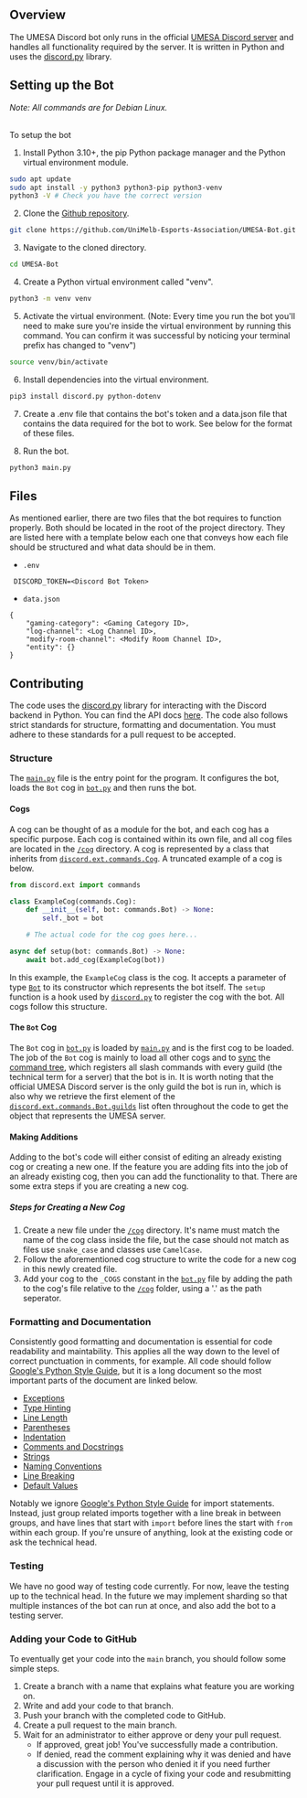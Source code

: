 ## Overview
The UMESA Discord bot only runs in the official [UMESA Discord server](https://discord.gg/VvXuE2NGX6) and handles all functionality required by the server. It is written in Python and uses the [discord.py](https://discordpy.readthedocs.io/en/stable/) library.

## Setting up the Bot
*Note: All commands are for Debian Linux.*<br><br>

To setup the bot
1. Install Python 3.10+, the pip Python package manager and the Python virtual environment module.
```bash
sudo apt update
sudo apt install -y python3 python3-pip python3-venv
python3 -V # Check you have the correct version
```

2. Clone the [Github repository](https://github.com/UniMelb-Esports-Association/UMESA-Bot).
```bash
git clone https://github.com/UniMelb-Esports-Association/UMESA-Bot.git
```

3. Navigate to the cloned directory.
```bash
cd UMESA-Bot
```

4. Create a Python virtual environment called "venv".
```bash
python3 -m venv venv
```

5. Activate the virtual environment. (Note: Every time you run the bot you'll need to make sure you're inside the virtual environment by running this command. You can confirm it was successful by noticing your terminal prefix has changed to "venv")
```bash
source venv/bin/activate
```

6. Install dependencies into the virtual environment.
```bash
pip3 install discord.py python-dotenv
```

7. Create a .env file that contains the bot's token and a data.json file that contains the data required for the bot to work. See below for the format of these files.

8. Run the bot.
```bash
python3 main.py
```

## Files
As mentioned earlier, there are two files that the bot requires to function properly. Both should be located in the root of the project directory. They are listed here with a template below each one that conveys how each file should be structured and what data should be in them.

- `.env`
```
 DISCORD_TOKEN=<Discord Bot Token>
```

- `data.json`
```
{
    "gaming-category": <Gaming Category ID>,
    "log-channel": <Log Channel ID>,
    "modify-room-channel": <Modify Room Channel ID>,
    "entity": {}
}
```

## Contributing
The code uses the [discord.py](https://discordpy.readthedocs.io/en/stable/) library for interacting with the Discord backend in Python. You can find the API docs [here](https://discordpy.readthedocs.io/en/stable/api.html). The code also follows strict standards for structure, formatting and documentation. You must adhere to these standards for a pull request to be accepted.

### Structure
The [`main.py`](https://github.com/UniMelb-Esports-Association/UMESA-Bot/blob/main/main.py) file is the entry point for the program. It configures the bot, loads the `Bot` cog in [`bot.py`](https://github.com/UniMelb-Esports-Association/UMESA-Bot/blob/main/cog/bot.py) and then runs the bot.

#### Cogs
A cog can be thought of as a module for the bot, and each cog has a specific purpose. Each cog is contained within its own file, and all cog files are located in the [`/cog`](https://github.com/UniMelb-Esports-Association/UMESA-Bot/tree/main/cog) directory. A cog is represented by a class that inherits from [`discord.ext.commands.Cog`](https://discordpy.readthedocs.io/en/stable/ext/commands/api.html?cog#discord.ext.commands.Cog). A truncated example of a cog is below.

```python
from discord.ext import commands

class ExampleCog(commands.Cog):
    def __init__(self, bot: commands.Bot) -> None:
        self._bot = bot

    # The actual code for the cog goes here...

async def setup(bot: commands.Bot) -> None:
    await bot.add_cog(ExampleCog(bot))
```

In this example, the `ExampleCog` class is the cog. It accepts a parameter of type [`Bot`](https://discordpy.readthedocs.io/en/stable/ext/commands/api.html?bot#bot) to its constructor which represents the bot itself. The `setup` function is a hook used by [`discord.py`](https://discordpy.readthedocs.io/en/stable/index.html) to register the cog with the bot. All cogs follow this structure.

#### The `Bot` Cog
The `Bot` cog in [`bot.py`](https://github.com/UniMelb-Esports-Association/UMESA-Bot/blob/main/cog/bot.py) is loaded by [`main.py`](https://github.com/UniMelb-Esports-Association/UMESA-Bot/blob/main/main.py) and is the first cog to be loaded. The job of the `Bot` cog is mainly to load all other cogs and to [sync](https://discordpy.readthedocs.io/en/stable/interactions/api.html#discord.app_commands.CommandTree.sync) the [command tree](https://discordpy.readthedocs.io/en/stable/interactions/api.html#discord.app_commands.CommandTree), which registers all slash commands with every guild (the technical term for a server) that the bot is in. It is worth noting that the official UMESA Discord server is the only guild the bot is run in, which is also why we retrieve the first element of the [`discord.ext.commands.Bot.guilds`](https://discordpy.readthedocs.io/en/stable/ext/commands/api.html?bot#discord.ext.commands.Bot.guilds) list often throughout the code to get the object that represents the UMESA server.

#### Making Additions
Adding to the bot's code will either consist of editing an already existing cog or creating a new one. If the feature you are adding fits into the job of an already existing cog, then you can add the functionality to that. There are some extra steps if you are creating a new cog.

##### Steps for Creating a New Cog
1. Create a new file under the [`/cog`](https://github.com/UniMelb-Esports-Association/UMESA-Bot/tree/main/cog) directory. It's name must match the name of the cog class inside the file, but the case should not match as files use `snake_case` and classes use `CamelCase`.
2. Follow the aforementioned cog structure to write the code for a new cog in this newly created file.
3. Add your cog to the `_COGS` constant in the [`bot.py`](https://github.com/UniMelb-Esports-Association/UMESA-Bot/blob/main/cog/bot.py) file by adding the path to the cog's file relative to the [`/cog`](https://github.com/UniMelb-Esports-Association/UMESA-Bot/tree/main/cog) folder, using a '.' as the path seperator.

### Formatting and Documentation
Consistently good formatting and documentation is essential for code readability and maintability. This applies all the way down to the level of correct punctuation in comments, for example. All code should follow [Google's Python Style Guide](https://google.github.io/styleguide/pyguide.html), but it is a long document so the most important parts of the document are linked below.

- [Exceptions](https://google.github.io/styleguide/pyguide.html#24-exceptions)
- [Type Hinting](https://google.github.io/styleguide/pyguide.html#221-type-annotated-code)
- [Line Length](https://google.github.io/styleguide/pyguide.html#3-python-style-rules)
- [Parentheses](https://google.github.io/styleguide/pyguide.html#33-parentheses)
- [Indentation](https://google.github.io/styleguide/pyguide.html#34-indentation)
- [Comments and Docstrings](https://google.github.io/styleguide/pyguide.html#38-comments-and-docstrings)
- [Strings](https://google.github.io/styleguide/pyguide.html#310-strings)
- [Naming Conventions](https://google.github.io/styleguide/pyguide.html#3164-guidelines-derived-from-guidos-recommendations)
- [Line Breaking](https://google.github.io/styleguide/pyguide.html#3192-line-breaking)
- [Default Values](https://google.github.io/styleguide/pyguide.html#3194-default-values)

Notably we ignore [Google's Python Style Guide](https://google.github.io/styleguide/pyguide.html) for import statements. Instead, just group related imports together with a line break in between groups, and have lines that start with `import` before lines the start with `from` within each group. If you're unsure of anything, look at the existing code or ask the technical head.

### Testing
We have no good way of testing code currently. For now, leave the testing up to the technical head. In the future we may implement sharding so that multiple instances of the bot can run at once, and also add the bot to a testing server.

### Adding your Code to GitHub
To eventually get your code into the `main` branch, you should follow some simple steps.

1. Create a branch with a name that explains what feature you are working on.
2. Write and add your code to that branch.
3. Push your branch with the completed code to GitHub.
4. Create a pull request to the main branch.
5. Wait for an administrator to either approve or deny your pull request.
    - If approved, great job! You've successfully made a contribution.
    - If denied, read the comment explaining why it was denied and have a discussion with the person who denied it if you need further clarification. Engage in a cycle of fixing your code and resubmitting your pull request until it is approved.
